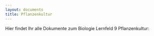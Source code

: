 ```yaml
---
layout: documents
title: Pflanzenkultur
---
```

Hier findet Ihr alle Dokumente zum Biologie Lernfeld 9 Pflanzenkultur:

